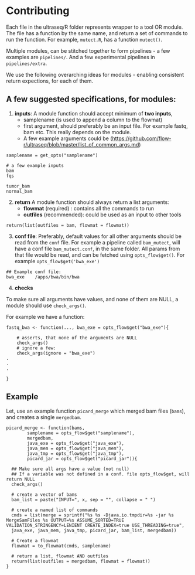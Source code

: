 # Contributing

Each file in the ultraseq/R folder represents wrapper to a tool OR module. The file has a function by the same name, and return a set of commands to run the function. For example, `mutect.R`, has a function `mutect()`.

Multiple modules, can be stitched together to form pipelines - a few examples are `pipelines/`. And a few experimental pipelines in `pipelines/extra`.

We use the following overarching ideas for modules - enabling consistent return expections, for each of them.

## A few suggested specifications, for modules:


1. **inputs**:
A module function should accept minimum of **two inputs**, 
    - samplename (is used to append a column to the flowmat)
    - first argument, should preferably be an input file. For example fastq, bam etc. This really depends on the module. 
    - A few example arguments could be (https://github.com/flow-r/ultraseq/blob/master/list_of_common_args.md)
  ```
  samplename = get_opts("samplename")
  
  # a few example inputs
  bam
  fqs
  
  tumor_bam
  normal_bam
  ```

2. **return**
A module function should always return a list arguments:
    - **flowmat** (required)   : contains all the commands to run
    - **outfiles** (recommended): could be used as an input to other tools

  ```
  return(list(outfiles = bam, flowmat = flowmat))
  ```

3. **conf file**:
Preferably, default values for all other arguments should be read from the `conf` file.
For example a pipeline called `bam_mutect`, will have a conf file `bam_mutect.conf`, in the same folder. All params from that file would be read, and can be fetched using `opts_flow$get()`. For example `opts_flow$get('bwa_exe')`

 ```
 ## Example conf file:
 bwa_exe	/apps/bwa/bin/bwa
 ```

4. **checks**

To make sure all arguments have values, and none of them are NULL, a module should use `check_args()`.

For example we have a function:

```
fastq_bwa <- function(..., bwa_exe = opts_flow$get("bwa_exe"){

	# asserts, that none of the arguments are NULL
	check_args()
	# ignore a few:
	check_args(ignore = "bwa_exe")
.
.
.

}

```

## Example

Let, use an example function `picard_merge` which merged bam files (`bams`), and creates a single `mergedbam`.

```{r picard_merge, echo=TRUE, comment=""}
picard_merge <- function(bams,
        samplename = opts_flow$get("samplename"),
        mergedbam,
        java_exe = opts_flow$get("java_exe"),
        java_mem = opts_flow$get("java_mem"),
        java_tmp = opts_flow$get("java_tmp"),
        picard_jar = opts_flow$get("picard_jar")){
	
  ## Make sure all args have a value (not null)
  ## If a variable was not defined in a conf. file opts_flow$get, will return NULL
  check_args()  
  
  # create a vector of bams
  bam_list = paste("INPUT=", x, sep = "", collapse = " ")
  
  # create a named list of commands
  cmds = list(merge = sprintf("%s %s -Djava.io.tmpdir=%s -jar %s MergeSamFiles %s OUTPUT=%s ASSUME_SORTED=TRUE VALIDATION_STRINGENCY=LENIENT CREATE_INDEX=true USE_THREADING=true",
  java_exe, java_mem, java_tmp, picard_jar, bam_list, mergedbam))
  
  # Create a flowmat
  flowmat = to_flowmat(cmds, samplename)
  
  # return a list, flowmat AND outfiles
  return(list(outfiles = mergedbam, flowmat = flowmat))
}
```


<!-- Here are a few things to note regarding naming a function and what it should do:

- it is *recommended* to have a lower case function name, seperated by `_`. And in general we try to follow Advanced R's [style guide](http://adv-r.had.co.nz/Style.html).
- Each function has:
  - a few input files,
  - a few paths (to files and tools)
  - and default parameters
- Each function return a list, with elements:
  - outfiles: a list/character vector of output file names
  - flowmat: a data.frame, with a few extra attributes -->
  
